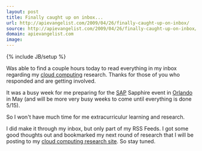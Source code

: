 ```yaml
---
layout: post
title: Finally caught up on inbox...
url: http://apievangelist.com/2009/04/26/finally-caught-up-on-inbox/
source: http://apievangelist.com/2009/04/26/finally-caught-up-on-inbox/
domain: apievangelist.com
image: 
---
```

{% include JB/setup %}<p>Was able to find a couple hours today to read everything in my inbox regarding my <a class="zem_slink" title="Cloud Computing" rel="wikinvest" href="http://www.wikinvest.com/concept/Cloud_Computing">cloud computing</a> research. Thanks for those of you who responded and are getting involved.<p></p>
It was a busy week for me preparing for the <a class="zem_slink" title="SAP AG" rel="homepage" href="http://www.sap.com/">SAP</a> Sapphire event in <a class="zem_slink" title="Orlando, Florida" rel="geolocation" href="http://maps.google.com/maps?ll=28.5436111111,-81.3727777778&amp;spn=0.1,0.1&amp;q=28.5436111111,-81.3727777778%20%28Orlando%2C%20Florida%29&amp;t=h">Orlando</a> in May (and will be more very busy weeks to come until everything is done 5/15).<p></p>
So I won't have much time for me extracurriculur learning and research.<p></p>
I did make it through my inbox, but only part of my RSS Feeds. I got some good thoughts out and bookmarked my next round of research that I will be posting to my <a href="http://cloud.kinlane.com">cloud computing research site</a>. So stay tuned.
</p>
